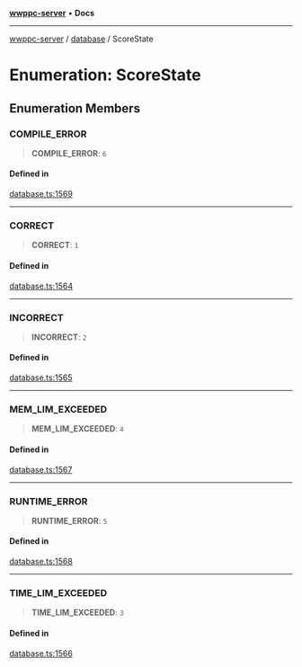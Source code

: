 [**wwppc-server**](../../README.md) • **Docs**

***

[wwppc-server](../../modules.md) / [database](../README.md) / ScoreState

# Enumeration: ScoreState

## Enumeration Members

### COMPILE\_ERROR

> **COMPILE\_ERROR**: `6`

#### Defined in

[database.ts:1569](https://github.com/WWPPC/WWPPC-server/blob/96bcc74e00ec496e35202c4bddfc3a060fa4a556/src/database.ts#L1569)

***

### CORRECT

> **CORRECT**: `1`

#### Defined in

[database.ts:1564](https://github.com/WWPPC/WWPPC-server/blob/96bcc74e00ec496e35202c4bddfc3a060fa4a556/src/database.ts#L1564)

***

### INCORRECT

> **INCORRECT**: `2`

#### Defined in

[database.ts:1565](https://github.com/WWPPC/WWPPC-server/blob/96bcc74e00ec496e35202c4bddfc3a060fa4a556/src/database.ts#L1565)

***

### MEM\_LIM\_EXCEEDED

> **MEM\_LIM\_EXCEEDED**: `4`

#### Defined in

[database.ts:1567](https://github.com/WWPPC/WWPPC-server/blob/96bcc74e00ec496e35202c4bddfc3a060fa4a556/src/database.ts#L1567)

***

### RUNTIME\_ERROR

> **RUNTIME\_ERROR**: `5`

#### Defined in

[database.ts:1568](https://github.com/WWPPC/WWPPC-server/blob/96bcc74e00ec496e35202c4bddfc3a060fa4a556/src/database.ts#L1568)

***

### TIME\_LIM\_EXCEEDED

> **TIME\_LIM\_EXCEEDED**: `3`

#### Defined in

[database.ts:1566](https://github.com/WWPPC/WWPPC-server/blob/96bcc74e00ec496e35202c4bddfc3a060fa4a556/src/database.ts#L1566)
